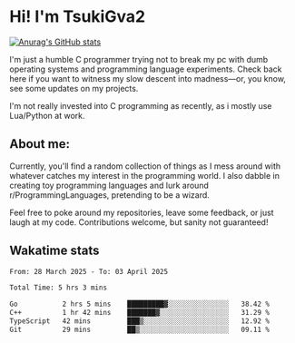 # Hi! I'm TsukiGva2

[![Anurag's GitHub stats](https://github-readme-stats.vercel.app/api?username=tsukigva2&theme=gruvbox&show_icons=true)](https://github.com/anuraghazra/github-readme-stats)

I'm just a humble C programmer trying not to break my pc with dumb operating systems and programming language experiments. Check back here if you want to witness my slow descent into madness—or, you know, see some updates on my projects.

I'm not really invested into C programming as recently, as i mostly use Lua/Python at work.

## About me:

Currently, you'll find a random collection of things as I mess around with whatever catches my interest in the programming world. I also dabble in creating toy programming languages and lurk around r/ProgrammingLanguages, pretending to be a wizard.

Feel free to poke around my repositories, leave some feedback, or just laugh at my code. Contributions welcome, but sanity not guaranteed!


## Wakatime stats
<!--START_SECTION:waka-->

```txt
From: 28 March 2025 - To: 03 April 2025

Total Time: 5 hrs 3 mins

Go           2 hrs 5 mins    █████████▓░░░░░░░░░░░░░░░   38.42 %
C++          1 hr 42 mins    ███████▓░░░░░░░░░░░░░░░░░   31.29 %
TypeScript   42 mins         ███▒░░░░░░░░░░░░░░░░░░░░░   12.92 %
Git          29 mins         ██▒░░░░░░░░░░░░░░░░░░░░░░   09.11 %
```

<!--END_SECTION:waka-->
